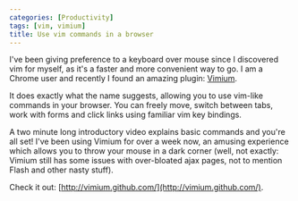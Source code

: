 ```yaml
---
categories: [Productivity]
tags: [vim, vimium]
title: Use vim commands in a browser
---
```


I've been giving preference to a keyboard over mouse since I discovered vim for myself, as it's a faster and more convenient way to go. I am a Chrome user and recently I found an amazing plugin: [Vimium](http://vimium.github.com/).

It does exactly what the name suggests, allowing you to use vim-like commands in your browser. You can freely move, switch between tabs, work with forms and click links using familiar vim key bindings.

A two minute long introductory video explains basic commands and you're all set! I've been using Vimium for over a week now, an amusing experience which allows you to throw your mouse in a dark corner (well, not exactly: Vimium still has some issues with over-bloated ajax pages, not to mention Flash and other nasty stuff).

Check it out: [http://vimium.github.com/](http://vimium.github.com/).
